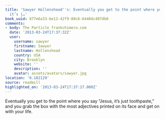 ```yaml
---
title: 'Sawyer Hollenshead''s: Eventually you get to the point where you say “Jesus,
  it’s j…'
book_uuid: 877e6a33-be12-42f9-80c6-64484c407db0
comments:
- body: The Particle frankchimero.com
  date: '2013-03-24T17:37:32Z'
  user:
    username: sawyer
    firstname: Sawyer
    lastname: Hollenshead
    country: USA
    city: Brooklyn
    website: ''
    description: ''
    avatar: assets/avatars/sawyer.jpg
location: '0.182129'
source: readmill
highlighted_on: '2013-03-24T17:37:17.000Z'
---
```


Eventually you get to the point where you say “Jesus, it’s just toothpaste,” and you grab the box with the most adjectives printed on its face and get on with your life.